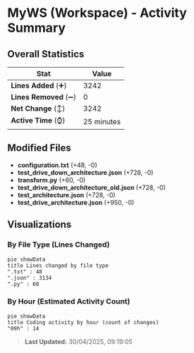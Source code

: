 # MyWS (Workspace) - Activity Summary 

## Overall Statistics

| Stat                   | Value                                                             |
| ---------------------- | ----------------------------------------------------------------- |
| **Lines Added** (➕)   | 3242                                          |
| **Lines Removed** (➖) | 0                                        |
| **Net Change** (↕)    | 3242                |
| **Active Time** (⌚)   | 25 minutes |


## Modified Files
- **configuration.txt** (+48, -0)
- **test_drive_down_architecture.json** (+728, -0)
- **transform.py** (+60, -0)
- **test_drive_down_architecture_old.json** (+728, -0)
- **test_architecture.json** (+728, -0)
- **test_drive_architecture.json** (+950, -0)

## Visualizations

### By File Type (Lines Changed)

```mermaid
pie showData
title Lines changed by file type
".txt" : 48
".json" : 3134
".py" : 60
```

### By Hour (Estimated Activity Count)

```mermaid
pie showData
title Coding activity by hour (count of changes)
"09h" : 14
```


> **Last Updated:** 30/04/2025, 09:19:05